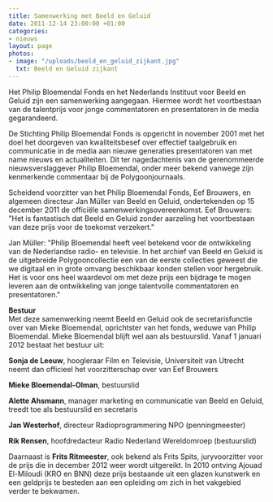 ```yaml
---
title: Samenwerking met Beeld en Geluid
date: 2011-12-14 23:00:00 +01:00
categories:
- nieuws
layout: page
photos:
- image: "/uploads/beeld_en_geluid_zijkant.jpg"
  txt: Beeld en Geluid zijkant
---
```


Het Philip Bloemendal Fonds en het Nederlands Instituut voor Beeld en Geluid zijn een samenwerking aangegaan. Hiermee wordt het voortbestaan van de talentprijs voor jonge commentatoren en presentatoren in de media gegarandeerd.

<!--more-->

De Stichting Philip Bloemendal Fonds is opgericht in november 2001 met het doel het doorgeven van kwaliteitsbesef over effectief taalgebruik en communicatie in de media aan nieuwe generaties presentatoren van met name nieuws en actualiteiten. Dit ter nagedachtenis van de gerenommeerde nieuwsverslaggever Philip Bloemendal, onder meer bekend vanwege zijn kenmerkende commentaar bij de Polygoonjournaals.

Scheidend voorzitter van het Philip Bloemendal Fonds, Eef Brouwers, en algemeen directeur Jan Müller van Beeld en Geluid, ondertekenden op 15 december 2011 de officiële samenwerkingsovereenkomst. Eef Brouwers: "Het is fantastisch dat Beeld en Geluid zonder aarzeling het voortbestaan van deze prijs voor de toekomst verzekert."

Jan Müller: "Philip Bloemendal heeft veel betekend voor de ontwikkeling van de Nederlandse radio- en televisie. In het archief van Beeld en Geluid is de uitgebreide Polygooncollectie een van de eerste collecties geweest die we digitaal en in grote omvang beschikbaar konden stellen voor hergebruik. Het is voor ons heel waardevol om met deze prijs een bijdrage te mogen leveren aan de ontwikkeling van jonge talentvolle commentatoren en presentatoren."

**Bestuur**  
Met deze samenwerking neemt Beeld en Geluid ook de secretarisfunctie over van Mieke Bloemendal, oprichtster van het fonds, weduwe van Philip Bloemendal. Mieke Bloemendal blijft wel aan als bestuurslid. Vanaf 1 januari 2012 bestaat het bestuur uit:

**Sonja de Leeuw**, hoogleraar Film en Televisie, Universiteit van Utrecht neemt dan officieel het voorzitterschap over van Eef Brouwers

**Mieke Bloemendal-Olman**, bestuurslid

**Alette Ahsmann**, manager marketing en communicatie van Beeld en Geluid, treedt toe als bestuurslid en secretaris

**Jan Westerhof**, directeur Radioprogrammering NPO (penningmeester)

**Rik Rensen**, hoofdredacteur Radio Nederland Wereldomroep (bestuurslid)

Daarnaast is **Frits Ritmeester**, ook bekend als Frits Spits, juryvoorzitter voor de prijs die in december 2012 weer wordt uitgereikt. In 2010 ontving Ajouad El-Miloudi (KRO en BNN) deze prijs bestaande uit een glazen kunstwerk en een geldprijs te besteden aan een opleiding om zich in het vakgebied verder te bekwamen.

